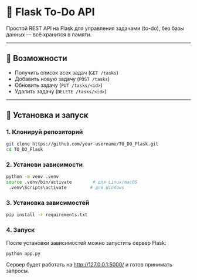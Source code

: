 # 📝 Flask To-Do API

Простой REST API на Flask для управления задачами (to-do), без базы данных — всё хранится в памяти.

---

## 🚀 Возможности

- Получить список всех задач (`GET /tasks`)
- Добавить новую задачу (`POST /tasks`)
- Обновить задачу (`PUT /tasks/<id>`)
- Удалить задачу (`DELETE /tasks/<id>`)

---

## 🧱 Установка и запуск

### 1. Клонируй репозиторий

```bash
git clone https://github.com/your-username/TO_DO_Flask.git
cd TO_DO_Flask
```
### 2. Установи зависимости

```bash
python -m venv .venv
source .venv/bin/activate        # для Linux/macOS
 .venv\Scripts\activate         # для Windows
```
### 3. Установка зависимостей

```bash
pip install -r requirements.txt
```
### 4. Запуск
После установки зависимостей можно запустить сервер Flask:

```bash
python app.py
```
Сервер будет работать на http://127.0.0.1:5000/ и готов принимать запросы.
